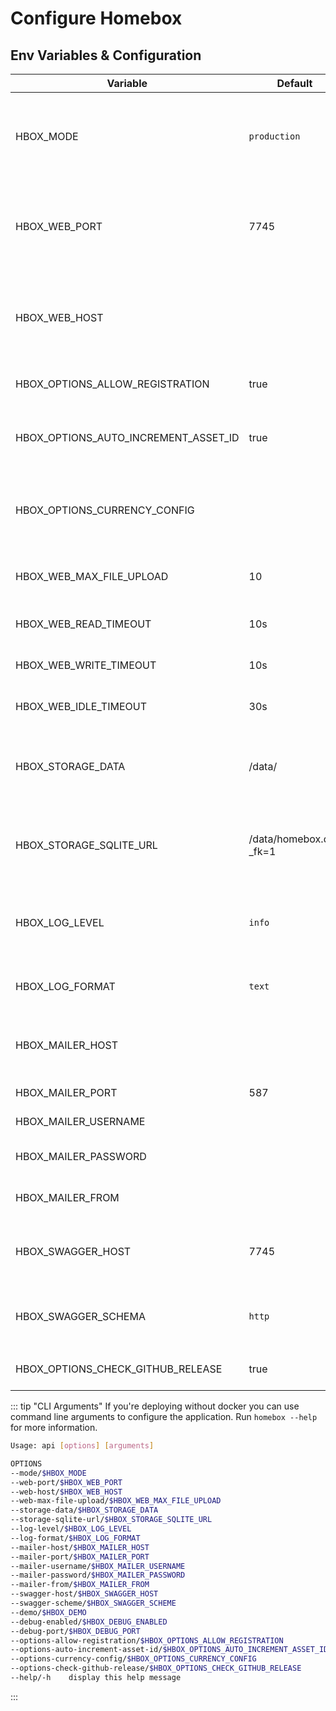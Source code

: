 # Configure Homebox

## Env Variables & Configuration

| Variable                             | Default                                    | Description                                                                            |
|--------------------------------------|--------------------------------------------|----------------------------------------------------------------------------------------|
| HBOX_MODE                            | `production`                               | application mode used for runtime behavior  can be one of: `development`, `production` |
| HBOX_WEB_PORT                        | 7745                                       | port to run the web server on, if you're using docker do not change this               |
| HBOX_WEB_HOST                        |                                            | host to run the web server on, if you're using docker do not change this               |
| HBOX_OPTIONS_ALLOW_REGISTRATION      | true                                       | allow users to register themselves                                                     |
| HBOX_OPTIONS_AUTO_INCREMENT_ASSET_ID | true                                       | auto-increments the asset_id field for new items                                       |
| HBOX_OPTIONS_CURRENCY_CONFIG         |                                            | json configuration file containing additional currencie                                |
| HBOX_WEB_MAX_FILE_UPLOAD             | 10                                         | maximum file upload size supported in MB                                               |
| HBOX_WEB_READ_TIMEOUT                | 10s                                        | Read timeout of HTTP sever                                                             |
| HBOX_WEB_WRITE_TIMEOUT               | 10s                                        | Write timeout of HTTP server                                                           |
| HBOX_WEB_IDLE_TIMEOUT                | 30s                                        | Idle timeout of HTTP server                                                            |
| HBOX_STORAGE_DATA                    | /data/                                     | path to the data directory, do not change this if you're using docker                  |
| HBOX_STORAGE_SQLITE_URL              | /data/homebox.db?_fk=1                     | sqlite database url, if you're using docker do not change this                         |
| HBOX_LOG_LEVEL                       | `info`                                     | log level to use, can be one of `trace`, `debug`, `info`, `warn`, `error`, `critical`  |
| HBOX_LOG_FORMAT                      | `text`                                     | log format to use, can be one of: `text`, `json`                                       |
| HBOX_MAILER_HOST                     |                                            | email host to use, if not set no email provider will be used                           |
| HBOX_MAILER_PORT                     | 587                                        | email port to use                                                                      |
| HBOX_MAILER_USERNAME                 |                                            | email user to use                                                                      |
| HBOX_MAILER_PASSWORD                 |                                            | email password to use                                                                  |
| HBOX_MAILER_FROM                     |                                            | email from address to use                                                              |
| HBOX_SWAGGER_HOST                    | 7745                                       | swagger host to use, if not set swagger will be disabled                               |
| HBOX_SWAGGER_SCHEMA                  | `http`                                     | swagger schema to use, can be one of: `http`, `https`                                  |
| HBOX_OPTIONS_CHECK_GITHUB_RELEASE    | true                                       | check for new github releases                                                          |

::: tip "CLI Arguments"
If you're deploying without docker you can use command line arguments to configure the application. Run `homebox --help` for more information.

```sh
Usage: api [options] [arguments]

OPTIONS
--mode/$HBOX_MODE                                                        <string>  (default: development)
--web-port/$HBOX_WEB_PORT                                                <string>  (default: 7745)
--web-host/$HBOX_WEB_HOST                                                <string>
--web-max-file-upload/$HBOX_WEB_MAX_FILE_UPLOAD                          <int>     (default: 10)
--storage-data/$HBOX_STORAGE_DATA                                        <string>  (default: ./.data)
--storage-sqlite-url/$HBOX_STORAGE_SQLITE_URL                            <string>  (default: ./.data/homebox.db?_fk=1)
--log-level/$HBOX_LOG_LEVEL                                              <string>  (default: info)
--log-format/$HBOX_LOG_FORMAT                                            <string>  (default: text)
--mailer-host/$HBOX_MAILER_HOST                                          <string>
--mailer-port/$HBOX_MAILER_PORT                                          <int>
--mailer-username/$HBOX_MAILER_USERNAME                                  <string>
--mailer-password/$HBOX_MAILER_PASSWORD                                  <string>
--mailer-from/$HBOX_MAILER_FROM                                          <string>
--swagger-host/$HBOX_SWAGGER_HOST                                        <string>  (default: localhost:7745)
--swagger-scheme/$HBOX_SWAGGER_SCHEME                                    <string>  (default: http)
--demo/$HBOX_DEMO                                                        <bool>
--debug-enabled/$HBOX_DEBUG_ENABLED                                      <bool>    (default: false)
--debug-port/$HBOX_DEBUG_PORT                                            <string>  (default: 4000)
--options-allow-registration/$HBOX_OPTIONS_ALLOW_REGISTRATION            <bool>    (default: true)
--options-auto-increment-asset-id/$HBOX_OPTIONS_AUTO_INCREMENT_ASSET_ID  <bool>    (default: true)
--options-currency-config/$HBOX_OPTIONS_CURRENCY_CONFIG                  <string>
--options-check-github-release/$HBOX_OPTIONS_CHECK_GITHUB_RELEASE        <bool>    (default: true)
--help/-h    display this help message
```
:::
